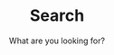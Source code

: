 ---
layout: search
title: Search
permalink: /search/
subtitle: "What are you looking for?"
feature-img: "assets/img/pexels/header.jpg"
icon: "fa-search"
---